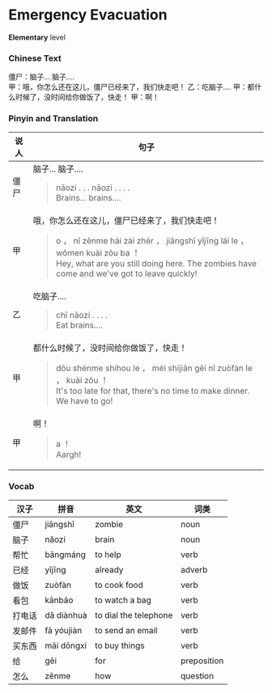 # Emergency Evacuation
**Elementary** level
### Chinese Text
僵尸：脑子... 脑子....<br />甲：哦，你怎么还在这儿，僵尸已经来了，我们快走吧！
乙：吃脑子....
甲：都什么时候了，没时间给你做饭了，快走！
甲：啊！

### Pinyin and Translation
|说人|句子|
|----|----|
|僵尸|脑子... 脑子....<blockquote>nǎozi . . .  nǎozi . . . .<br />Brains... brains....</blockquote>|
|甲|哦，你怎么还在这儿，僵尸已经来了，我们快走吧！<blockquote>o ， nǐ zěnme hái zài zhèr ， jiāngshī yǐjīng lái le ， wǒmen kuài zǒu ba ！<br />Hey, what are you still doing here. The zombies have come and we've got to leave quickly!</blockquote>|
|乙|吃脑子....<blockquote>chī nǎozi . . . .<br />Eat brains....</blockquote>|
|甲|都什么时候了，没时间给你做饭了，快走！<blockquote>dōu shénme shíhou le ， méi shíjiān gěi nǐ zuòfàn le ， kuài zǒu ！<br />It's too late for that, there's no time to make dinner. We have to go!</blockquote>|
|甲|啊！<blockquote>a ！<br />Aargh!</blockquote>|
### Vocab
|汉子|拼音|英文|词类|
|----|----|----|----|
|僵尸|jiāngshī|zombie|noun|
|脑子|nǎozi|brain|noun|
|帮忙|bāngmáng|to help|verb|
|已经|yǐjīng|already|adverb|
|做饭|zuòfàn|to cook food|verb|
|看包|kānbāo|to watch a bag|verb|
|打电话|dǎ diànhuà|to dial the telephone|verb|
|发邮件|fā yóujiàn|to send an email|verb|
|买东西|mǎi dōngxi|to buy things|verb|
|给|gěi|for|preposition|
|怎么|zěnme|how|question|